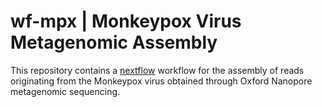 # wf-mpx | Monkeypox Virus Metagenomic Assembly

This repository contains a [nextflow](https://www.nextflow.io/) workflow for the
assembly of reads originating from the Monkeypox virus obtained through
Oxford Nanopore metagenomic sequencing.

